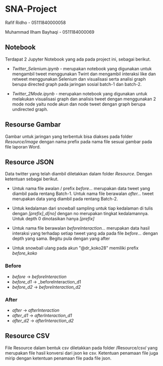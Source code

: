 # SNA-Project

Rafif Ridho - 05111840000058

Muhammad Ilham Bayhaqi - 0511184000069

## Notebook

Terdapat 2 Jupyter Notebook yang ada pada project ini, sebagai berikut.

- *Twitter_Selenium.ipynb* - merupakan notebook yang digunakan untuk mengambil tweet menggunakan Twint dan mengambil interaksi like dan retweet menggunakan Selenium dan visualisasi serta analisi graph berupa directed graph pada jaringan sosial batch-1 dan batch-2.

- *Twitter_2Mode.ipynb* - merupakan notebook yang digunakan untuk melakukan visualisasi graph dan analisis tweet dengan menggunakan 2 mode node yaitu node akun dan node tweet dengan graph berupa undirected graph.

## Resourse Gambar

Gambar untuk jaringan yang terbentuk bisa diakses pada folder _Resource/image_ dengan nama prefix pada nama file sesuai gambar pada file laporan Word.

## Resource JSON

Data twitter yang telah diambil diletakkan dalam folder _Resource_. Dengan ketentuan sebagai berikut.

- Untuk nama file awalan / prefix _before..._ merupakan data tweet yang diambil pada rentang Batch-1. Untuk nama file berawalan _after..._ tweet merupakan data yang diambil pada rentang Batch-2.

- Untuk kedalaman dari snowball sampling untuk tiap kedalaman di tulis dengan _[prefix]\_d[no]_ dengan no merupakan tingkat kedalamannya. Untuk depth 0 dinotasikan hanya _[prefix]_

- Untuk nama file berawalan _beforeInteraction..._ merupakan data hasil interaksi yang terhadap setiap tweet yang ada pada file _before..._ dengan depth yang sama. Begitu pula dengan yang after

- Untuk snowball ulang pada akun "@dr_koko28" memiliki prefix *before_koko*


### Before

- _before_ -> _beforeInteraction_
- _before_d1_ -> _beforeInteraction_d1
- _before_d2_ -> _beforeInteraction_d2_

### After

- _after_ -> _afterInteraction_
- _after_d1_ -> _afterInteraction_d1_
- _after_d2_ -> _afterInteraction_d2_

## Resource CSV 

File Resource dalam bentuk csv diletakkan pada folder /Resource/csv/ yang merupakan file hasil konversi dari json ke csv. Ketentuan penamaan file juga mirip dengan ketentuan penamaan file pada file json.
